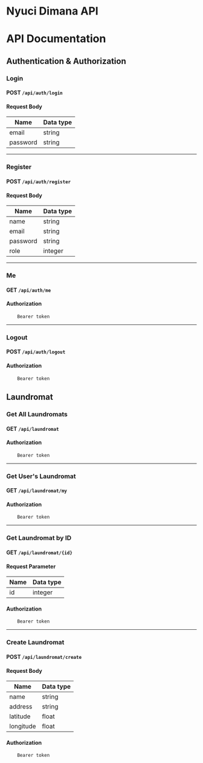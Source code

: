 # Nyuci Dimana API
# API Documentation
## Authentication & Authorization
### Login
#### POST `/api/auth/login`
#### Request Body
| Name     | Data type |
|----------|-----------|
| email    | string    |
| password | string    |
---
### Register
#### POST `/api/auth/register`
#### Request Body
| Name     | Data type |
|----------|-----------|
| name     | string    |
| email    | string    |
| password | string    |
| role     | integer   |
---
### Me
#### GET `/api/auth/me`
#### Authorization
```
    Bearer token 
```
---
### Logout
#### POST `/api/auth/logout`
#### Authorization
```
    Bearer token
```

## Laundromat
### Get All Laundromats
#### GET `/api/laundromat`
#### Authorization
```
    Bearer token
```
---
### Get User's Laundromat
#### GET `/api/laundromat/my`
#### Authorization
```
    Bearer token
```
---
### Get Laundromat by ID
#### GET `/api/laundromat/{id}`
#### Request Parameter
| Name     | Data type |
|----------|-----------|
| id       | integer   |
#### Authorization
```
    Bearer token 
```
---
### Create Laundromat
#### POST `/api/laundromat/create`
#### Request Body
| Name      | Data type |
|-----------|-----------|
| name      | string    |
| address   | string    |
| latitude  | float     |
| longitude | float     |
#### Authorization
```
    Bearer token
```